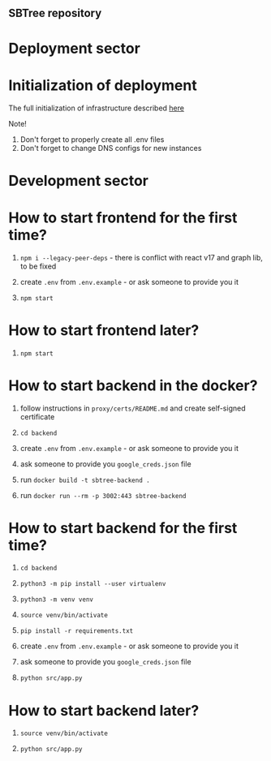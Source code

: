 ## SBTree repository

# Deployment sector

# Initialization of deployment

The full initialization of infrastructure described [here](https://github.com/BearDimonR/aws_deployment)

Note!
1. Don't forget to properly create all .env files
2. Don't forget to change DNS configs for new instances

# Development sector

# How to start frontend for the first time?

1. `npm i --legacy-peer-deps` - there is conflict with react v17 and graph lib, to be fixed

2. create `.env` from `.env.example` - or ask someone to provide you it

3. `npm start`

# How to start frontend later?

1. `npm start`

# How to start backend in the docker?

1. follow instructions in `proxy/certs/README.md` and create self-signed certificate

2. `cd backend`

3. create `.env` from `.env.example` - or ask someone to provide you it

4. ask someone to provide you `google_creds.json` file 

5. run `docker build -t sbtree-backend .`

6. run `docker run --rm -p 3002:443 sbtree-backend`

# How to start backend for the first time?

1. `cd backend`

2. `python3 -m pip install --user virtualenv`

3. `python3 -m venv venv`

4. `source venv/bin/activate`

5. `pip install -r requirements.txt`

6. create `.env` from `.env.example` - or ask someone to provide you it

8. ask someone to provide you `google_creds.json` file

10. `python src/app.py`

# How to start backend later?

1. `source venv/bin/activate`

3. `python src/app.py`
